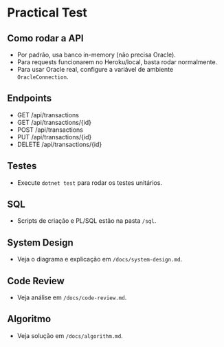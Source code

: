 # Practical Test

## Como rodar a API
- Por padrão, usa banco in-memory (não precisa Oracle).
- Para requests funcionarem no Heroku/local, basta rodar normalmente.
- Para usar Oracle real, configure a variável de ambiente `OracleConnection`.

## Endpoints
- GET /api/transactions
- GET /api/transactions/{id}
- POST /api/transactions
- PUT /api/transactions/{id}
- DELETE /api/transactions/{id}

## Testes
- Execute `dotnet test` para rodar os testes unitários.

## SQL
- Scripts de criação e PL/SQL estão na pasta `/sql`.

## System Design
- Veja o diagrama e explicação em `/docs/system-design.md`.

## Code Review
- Veja análise em `/docs/code-review.md`.

## Algoritmo
- Veja solução em `/docs/algorithm.md`.
